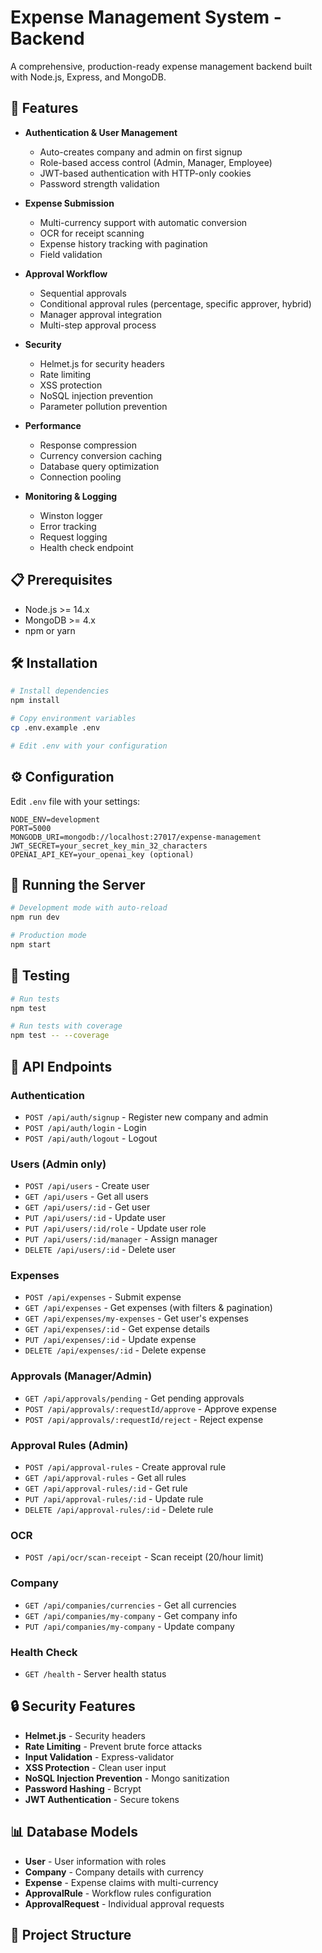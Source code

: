 # Expense Management System - Backend

A comprehensive, production-ready expense management backend built with Node.js, Express, and MongoDB.

## 🚀 Features

- **Authentication & User Management**
  - Auto-creates company and admin on first signup
  - Role-based access control (Admin, Manager, Employee)
  - JWT-based authentication with HTTP-only cookies
  - Password strength validation

- **Expense Submission**
  - Multi-currency support with automatic conversion
  - OCR for receipt scanning
  - Expense history tracking with pagination
  - Field validation

- **Approval Workflow**
  - Sequential approvals
  - Conditional approval rules (percentage, specific approver, hybrid)
  - Manager approval integration
  - Multi-step approval process

- **Security**
  - Helmet.js for security headers
  - Rate limiting
  - XSS protection
  - NoSQL injection prevention
  - Parameter pollution prevention

- **Performance**
  - Response compression
  - Currency conversion caching
  - Database query optimization
  - Connection pooling

- **Monitoring & Logging**
  - Winston logger
  - Error tracking
  - Request logging
  - Health check endpoint

## 📋 Prerequisites

- Node.js >= 14.x
- MongoDB >= 4.x
- npm or yarn

## 🛠️ Installation

```bash
# Install dependencies
npm install

# Copy environment variables
cp .env.example .env

# Edit .env with your configuration
```

## ⚙️ Configuration

Edit `.env` file with your settings:

```env
NODE_ENV=development
PORT=5000
MONGODB_URI=mongodb://localhost:27017/expense-management
JWT_SECRET=your_secret_key_min_32_characters
OPENAI_API_KEY=your_openai_key (optional)
```

## 🚀 Running the Server

```bash
# Development mode with auto-reload
npm run dev

# Production mode
npm start
```

## 🧪 Testing

```bash
# Run tests
npm test

# Run tests with coverage
npm test -- --coverage
```

## 📡 API Endpoints

### Authentication
- `POST /api/auth/signup` - Register new company and admin
- `POST /api/auth/login` - Login
- `POST /api/auth/logout` - Logout

### Users (Admin only)
- `POST /api/users` - Create user
- `GET /api/users` - Get all users
- `GET /api/users/:id` - Get user
- `PUT /api/users/:id` - Update user
- `PUT /api/users/:id/role` - Update user role
- `PUT /api/users/:id/manager` - Assign manager
- `DELETE /api/users/:id` - Delete user

### Expenses
- `POST /api/expenses` - Submit expense
- `GET /api/expenses` - Get expenses (with filters & pagination)
- `GET /api/expenses/my-expenses` - Get user's expenses
- `GET /api/expenses/:id` - Get expense details
- `PUT /api/expenses/:id` - Update expense
- `DELETE /api/expenses/:id` - Delete expense

### Approvals (Manager/Admin)
- `GET /api/approvals/pending` - Get pending approvals
- `POST /api/approvals/:requestId/approve` - Approve expense
- `POST /api/approvals/:requestId/reject` - Reject expense

### Approval Rules (Admin)
- `POST /api/approval-rules` - Create approval rule
- `GET /api/approval-rules` - Get all rules
- `GET /api/approval-rules/:id` - Get rule
- `PUT /api/approval-rules/:id` - Update rule
- `DELETE /api/approval-rules/:id` - Delete rule

### OCR
- `POST /api/ocr/scan-receipt` - Scan receipt (20/hour limit)

### Company
- `GET /api/companies/currencies` - Get all currencies
- `GET /api/companies/my-company` - Get company info
- `PUT /api/companies/my-company` - Update company

### Health Check
- `GET /health` - Server health status

## 🔒 Security Features

- **Helmet.js** - Security headers
- **Rate Limiting** - Prevent brute force attacks
- **Input Validation** - Express-validator
- **XSS Protection** - Clean user input
- **NoSQL Injection Prevention** - Mongo sanitization
- **Password Hashing** - Bcrypt
- **JWT Authentication** - Secure tokens

## 📊 Database Models

- **User** - User information with roles
- **Company** - Company details with currency
- **Expense** - Expense claims with multi-currency
- **ApprovalRule** - Workflow rules configuration
- **ApprovalRequest** - Individual approval requests

## 📁 Project Structure

